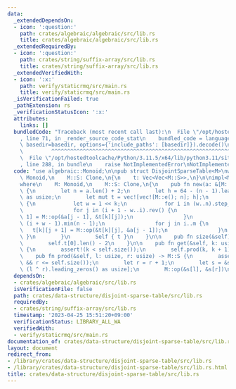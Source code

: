 ```yaml
---
data:
  _extendedDependsOn:
  - icon: ':question:'
    path: crates/algebraic/algebraic/src/lib.rs
    title: crates/algebraic/algebraic/src/lib.rs
  _extendedRequiredBy:
  - icon: ':question:'
    path: crates/string/suffix-array/src/lib.rs
    title: crates/string/suffix-array/src/lib.rs
  _extendedVerifiedWith:
  - icon: ':x:'
    path: verify/staticrmq/src/main.rs
    title: verify/staticrmq/src/main.rs
  _isVerificationFailed: true
  _pathExtension: rs
  _verificationStatusIcon: ':x:'
  attributes:
    links: []
  bundledCode: "Traceback (most recent call last):\n  File \"/opt/hostedtoolcache/Python/3.11.5/x64/lib/python3.11/site-packages/onlinejudge_verify/documentation/build.py\"\
    , line 71, in _render_source_code_stat\n    bundled_code = language.bundle(stat.path,\
    \ basedir=basedir, options={'include_paths': [basedir]}).decode()\n          \
    \         ^^^^^^^^^^^^^^^^^^^^^^^^^^^^^^^^^^^^^^^^^^^^^^^^^^^^^^^^^^^^^^^^^^^^^^^^^^^^^^^^^\n\
    \  File \"/opt/hostedtoolcache/Python/3.11.5/x64/lib/python3.11/site-packages/onlinejudge_verify/languages/rust.py\"\
    , line 288, in bundle\n    raise NotImplementedError\nNotImplementedError\n"
  code: "use algebraic::Monoid;\n\npub struct DisjointSparseTable<M>\nwhere\n    M:\
    \ Monoid,\n    M::S: Clone,\n{\n    t: Vec<Vec<M::S>>,\n}\n\nimpl<M> DisjointSparseTable<M>\n\
    where\n    M: Monoid,\n    M::S: Clone,\n{\n    pub fn new(a: &[M::S]) -> Self\
    \ {\n        let n = a.len() + 2;\n        let h = 64 - (n - 1).leading_zeros()\
    \ as usize;\n        let mut t = vec![vec![M::e(); n]; h];\n        for k in 1..h\
    \ {\n            let w = 1 << k;\n            for i in (w..n).step_by(w * 2) {\n\
    \                for j in (i + 1 - w..i).rev() {\n                    t[k][j -\
    \ 1] = M::op(&a[j - 1], &t[k][j]);\n                }\n                let m =\
    \ (i + w - 1).min(n - 1);\n                for j in i..m {\n                 \
    \   t[k][j + 1] = M::op(&t[k][j], &a[j - 1]);\n                }\n           \
    \ }\n        }\n        Self { t }\n    }\n\n    pub fn size(&self) -> usize {\n\
    \        self.t[0].len() - 2\n    }\n\n    pub fn get(&self, k: usize) -> M::S\
    \ {\n        assert!(k < self.size());\n        self.prod(k, k + 1)\n    }\n\n\
    \    pub fn prod(&self, l: usize, r: usize) -> M::S {\n        assert!(l <= r\
    \ && r <= self.size());\n        let r = r + 1;\n        let s = &self.t[63 -\
    \ (l ^ r).leading_zeros() as usize];\n        M::op(&s[l], &s[r])\n    }\n}\n"
  dependsOn:
  - crates/algebraic/algebraic/src/lib.rs
  isVerificationFile: false
  path: crates/data-structure/disjoint-sparse-table/src/lib.rs
  requiredBy:
  - crates/string/suffix-array/src/lib.rs
  timestamp: '2023-04-25 15:51:20+09:00'
  verificationStatus: LIBRARY_ALL_WA
  verifiedWith:
  - verify/staticrmq/src/main.rs
documentation_of: crates/data-structure/disjoint-sparse-table/src/lib.rs
layout: document
redirect_from:
- /library/crates/data-structure/disjoint-sparse-table/src/lib.rs
- /library/crates/data-structure/disjoint-sparse-table/src/lib.rs.html
title: crates/data-structure/disjoint-sparse-table/src/lib.rs
---
```

